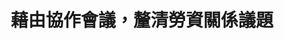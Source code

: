 ---
id: "21"
lang: zh-tw
publish: "FALSE"
description: 「『還我七天假』行政院立即提案《國定假日法》，將國定假日恢復19天。」連署案
selected: "FALSE"
blog_selected: "FALSE"
title: 藉由協作會議，釐清勞資關係議題
introduction:
  content: >-
    勞基法修法後，將全國假日的規範回歸至內政部的《紀念日及節日實施辦法》，但有些勞工團體卻認為，比起特休假，全國一致的國定假日更能降低勞工工時，因此提案要求內政部制定國定假日法，增加國定假日的日數。

    首先針對增加國定假日的問題，內政部回應未來如有相關統計數據或研究資料顯示增加國定假日有助於促進國家整體發展，並可兼顧國人休假權益，則可續行研議選定國定假日之課題。而提案人於會議上也提議「強化勞檢」措施，獲得了勞方和資方的認同。資方代表認為，勞基法是最低限度應當遵守的法令，若有企業違反勞基法則應該開罰，以免市場出現惡性競爭；勞方也支持應當強化勞檢，強化勞動政策所涉協商程序。

    由於此議題的本質是勞資關係，將會牽涉到不同種類的勞動狀況，即使雙方有了共識，往往也會有些情況被不小心忽略而沒有討論到，但至少經過了協作會議的討論，各方利害人將更能釐清此議題背後的脈絡。
  image: https://pdis.nat.gov.tw/assets/imgs/240c76365c1d5c92b13ba2b3ad046bc97d4ad87a.JPG
color: red
join:
  type: 提
  title: "【還我七天假】行政院立即提案《國定假日法》，將國定假日恢復19天。\r"
  link: https://join.gov.tw/idea/detail/a566851f-55a0-4e7a-ac81-8968845bf867
  image: https://cm.pdis.nat.gov.tw/images/post/13vnkpCcGVYoPVGi9eLA_VjGBmkuXMdnK.jpg
layout: post
departments:
  - 內政部
embed:
  mind_map:
    links:
      - https://miro.com/app/live-embed/o9J_k0Q7rf0=/?moveToViewport=-1398,-14,2697,1377
  proposer_slide:
    links:
      - https://issuu.com/pdis.tw/docs/2017.10.25_________________d07060b660a316
  ministry_slide:
    links:
      - https://issuu.com/pdis.tw/docs/2017.10.25_________________1495e774f45953
      - https://issuu.com/pdis.tw/docs/2017.10.25________________
  host_slide:
    links:
      - https://issuu.com/pdis.tw/docs/2017.10.25_________________a09162e5428e63
  live:
    links:
      - https://www.youtube.com/watch?v=4NeJGrGGjcI
  transcript:
    links:
      - https://sayit.pdis.nat.gov.tw/2017-10-25-%E9%96%8B%E6%94%BE%E6%94%BF%E5%BA%9C%E8%81%AF%E7%B5%A1%E4%BA%BA%E7%AC%AC%E4%BA%8C%E5%8D%81%E4%B8%80%E6%AC%A1%E5%8D%94%E4%BD%9C%E6%9C%83%E8%AD%B0
blogs:
  - https://pdis.nat.gov.tw/zh-TW/blog/%E5%8D%94%E4%BD%9C%E6%9C%83%E8%AD%B0%E5%8F%AF%E4%BB%A5%E8%99%95%E7%90%86%E5%8B%9E%E5%8B%95%E8%AD%B0%E9%A1%8C%E5%97%8E-%E4%B8%83%E5%A4%A9%E5%81%87%E5%8D%94%E4%BD%9C%E6%9C%83%E8%AD%B0%E5%BE%8C%E8%A8%98/
---